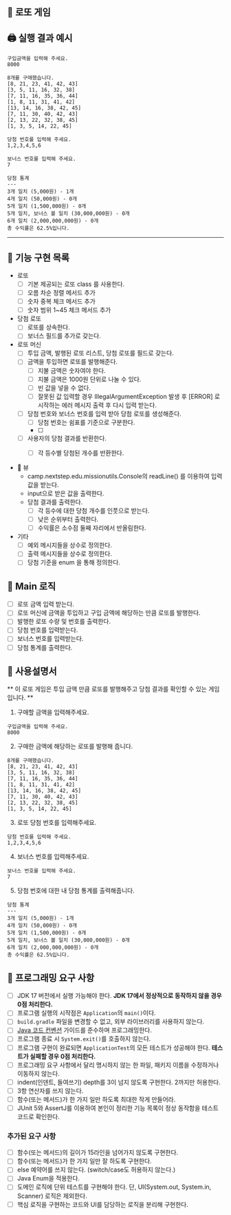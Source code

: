 ## :money_with_wings: 로또 게임 

## :printer: 실행 결과 예시

```
구입금액을 입력해 주세요.
8000

8개를 구매했습니다.
[8, 21, 23, 41, 42, 43] 
[3, 5, 11, 16, 32, 38] 
[7, 11, 16, 35, 36, 44] 
[1, 8, 11, 31, 41, 42] 
[13, 14, 16, 38, 42, 45] 
[7, 11, 30, 40, 42, 43] 
[2, 13, 22, 32, 38, 45] 
[1, 3, 5, 14, 22, 45]

당첨 번호를 입력해 주세요.
1,2,3,4,5,6

보너스 번호를 입력해 주세요.
7

당첨 통계
---
3개 일치 (5,000원) - 1개
4개 일치 (50,000원) - 0개
5개 일치 (1,500,000원) - 0개
5개 일치, 보너스 볼 일치 (30,000,000원) - 0개
6개 일치 (2,000,000,000원) - 0개
총 수익률은 62.5%입니다.
```

---

## :checkered_flag: 기능 구현 목록

- 로또 
  - [ ] 기본 제공되는 로또 class 를 사용한다.
  - [ ] 오름 차순 정렬 메서드 추가
  - [ ] 숫자 중복 체크 메서드 추가
  - [ ] 숫자 범위 1~45 체크 메서드 추가

- 당첨 로또
  - [ ] 로또를 상속한다.
  - [ ] 보너스 필드를 추가로 갖는다.

- 로또 머신
  - [ ] 투입 금액, 발행된 로또 리스트, 당첨 로또를 필드로 갖는다.
  - [ ] 금액을 투입하면 로또를 발행해준다.
    - [ ] 지불 금액은 숫자여야 한다.
    - [ ] 지불 금액은 1000원 단위로 나눌 수 있다.
    - [ ] 빈 값을 넣을 수 없다.
    - [ ] 잘못된 값 입력할 경우 IllegalArgumentException 발생 후
      [ERROR] 로 시작하는 에러 메시지 출력 후 다시 입력 받는다.
  - [ ] 당첨 번호와 보너스 번호를 입력 받아 당첨 로또를 생성해준다.
    - [ ] 당첨 번호는 쉼표를 기준으로 구분한다.
    - [ ] 
  - [ ] 사용자의 당첨 결과를 반환한다.
    - [ ] 각 등수별 당첨된 개수를 반환한다.

    
- :rainbow: 뷰
  - camp.nextstep.edu.missionutils.Console의 readLine() 를 이용하여
    입력값을 받는다.
  - input으로 받은 값을 출력한다.
  - 당첨 결과를 출력한다.
    - [ ] 각 등수에 대한 당첨 개수를 인풋으로 받는다.
    - [ ] 낮은 순위부터 출력한다.
    - [ ] 수익률은 소수점 둘째 자리에서 반올림한다.

- 기타 
  - [ ] 예외 메시지들을 상수로 정의한다.
  - [ ] 출력 메시지들을 상수로 정의한다.
  - [ ] 당첨 기준을 enum 을 통해 정의한다.

## :star2: Main 로직
- [ ] 로또 금액 입력 받는다.
- [ ] 로또 머신에 금액을 투입하고 구입 금액에 해당하는 만큼 로또를 발행한다.
- [ ] 발행한 로또 수량 및 번호를 출력한다.
- [ ] 당첨 번호를 입력받는다.
- [ ] 보너스 번호를 입력받는다.
- [ ] 당첨 통계를 출력한다.

## :flashlight: 사용설명서 

** 이 로또 게임은 투입 금액 만큼 로또를 발행해주고 당첨 결과를 확인할 수 있는 게임입니다. **

1. 구매할 금액을 입력해주세요.
```
구입금액을 입력해 주세요.
8000
```

2. 구매한 금액에 해당하는 로또를 발행해 줍니다.
```
8개를 구매했습니다.
[8, 21, 23, 41, 42, 43] 
[3, 5, 11, 16, 32, 38] 
[7, 11, 16, 35, 36, 44] 
[1, 8, 11, 31, 41, 42] 
[13, 14, 16, 38, 42, 45] 
[7, 11, 30, 40, 42, 43] 
[2, 13, 22, 32, 38, 45] 
[1, 3, 5, 14, 22, 45]
```
3. 로또 당첨 번호를 입력해주세요.
```
당첨 번호를 입력해 주세요.
1,2,3,4,5,6
```

4. 보너스 번호를 입력해주세요.
```
보너스 번호를 입력해 주세요.
7
```

5. 당첨 번호에 대한 내 당첨 통계를 출력해줍니다.
```
당첨 통계
---
3개 일치 (5,000원) - 1개
4개 일치 (50,000원) - 0개
5개 일치 (1,500,000원) - 0개
5개 일치, 보너스 볼 일치 (30,000,000원) - 0개
6개 일치 (2,000,000,000원) - 0개
총 수익률은 62.5%입니다.
```

## 🎯 프로그래밍 요구 사항

- [ ] JDK 17 버전에서 실행 가능해야 한다. **JDK 17에서 정상적으로 동작하지 않을 경우 0점 처리한다.**
- [ ] 프로그램 실행의 시작점은 `Application`의 `main()`이다.
- [ ] `build.gradle` 파일을 변경할 수 없고, 외부 라이브러리를 사용하지 않는다.
- [ ] [Java 코드 컨벤션](https://github.com/woowacourse/woowacourse-docs/tree/master/styleguide/java) 가이드를 준수하며 프로그래밍한다.
- [ ] 프로그램 종료 시 `System.exit()`를 호출하지 않는다.
- [ ] 프로그램 구현이 완료되면 `ApplicationTest`의 모든 테스트가 성공해야 한다. **테스트가 실패할 경우 0점 처리한다.**
- [ ] 프로그래밍 요구 사항에서 달리 명시하지 않는 한 파일, 패키지 이름을 수정하거나 이동하지 않는다.
- [ ] indent(인덴트, 들여쓰기) depth를 3이 넘지 않도록 구현한다. 2까지만 허용한다.
- [ ] 3항 연산자를 쓰지 않는다.
- [ ] 함수(또는 메서드)가 한 가지 일만 하도록 최대한 작게 만들어라.
- [ ] JUnit 5와 AssertJ를 이용하여 본인이 정리한 기능 목록이 정상 동작함을 테스트 코드로 확인한다.

### 추가된 요구 사항

- [ ] 함수(또는 메서드)의 길이가 15라인을 넘어가지 않도록 구현한다.
- [ ] 함수(또는 메서드)가 한 가지 일만 잘 하도록 구현한다.
- [ ] else 예약어를 쓰지 않는다. (switch/case도 허용하지 않는다.)
- [ ] Java Enum을 적용한다.
- [ ] 도메인 로직에 단위 테스트를 구현해야 한다. 단, UI(System.out, System.in, Scanner) 로직은 제외한다.
- [ ] 핵심 로직을 구현하는 코드와 UI를 담당하는 로직을 분리해 구현한다.
